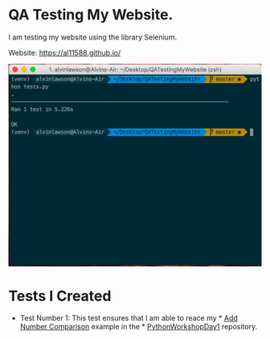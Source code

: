 # QA Testing My Website.

I am testing my website using the library Selenium.

Website: https://al11588.github.io/

![Image of Test](https://raw.githubusercontent.com/al11588/QATestingMyWebsite/master/tests.png?token=AFM1uDMIdZPPKJuesum-Ctdx1vXcDMXeks5YmXRFwA%3D%3D)

# Tests I Created

* Test Number 1: This test ensures that I am able to reace my * [Add Number Comparison] example in the * [PythonWorkshopDay1] repository.


[Add Number Comparison]:https://github.com/al11588/PythonWorkshopDay1/tree/master/example3

[PythonWorkshopDay1]:https://github.com/al11588/PythonWorkshopDay1